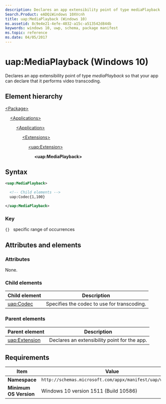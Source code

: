 ```yaml
---
description: Declares an app extensibility point of type mediaPlayback.
Search.Product: eADQiWindows 10XVcnh
title: uap:MediaPlayback (Windows 10)
ms.assetid: 8c9e4e21-4efe-4032-a15c-a513542d844b
keywords: windows 10, uwp, schema, package manifest
ms.topic: reference
ms.date: 04/05/2017
---
```


# uap:MediaPlayback (Windows 10)

Declares an app extensibility point of type *mediaPlayback* so that your app can declare that it performs video transcoding.

## Element hierarchy

[\<Package\>](element-package.md)

&nbsp;&nbsp;&nbsp;&nbsp;[\<Applications\>](element-applications.md)

&nbsp;&nbsp;&nbsp;&nbsp; &nbsp;&nbsp;&nbsp;&nbsp;[\<Application\>](element-application.md)

&nbsp;&nbsp;&nbsp;&nbsp; &nbsp;&nbsp;&nbsp;&nbsp; &nbsp;&nbsp;&nbsp;&nbsp;[\<Extensions\>](element-extensions.md)

&nbsp;&nbsp;&nbsp;&nbsp; &nbsp;&nbsp;&nbsp;&nbsp; &nbsp;&nbsp;&nbsp;&nbsp; &nbsp;&nbsp;&nbsp;&nbsp;[\<uap:Extension\>](element-uap-extension.md)

&nbsp;&nbsp;&nbsp;&nbsp; &nbsp;&nbsp;&nbsp;&nbsp; &nbsp;&nbsp;&nbsp;&nbsp; &nbsp;&nbsp;&nbsp;&nbsp; &nbsp;&nbsp;&nbsp;&nbsp;**\<uap:MediaPlayback\>**

## Syntax

```xml
<uap:MediaPlayback>

  <!-- Child elements -->
  uap:Codec{1,100}

</uap:MediaPlayback>
```

### Key

`{}`   specific range of occurrences

## Attributes and elements

### Attributes

None.

### Child elements

| Child element | Description |
|-|-|
| [uap:Codec](element-uap-codec.md) | Specifies the codec to use for transcoding. |

### Parent elements

| Parent element | Description |
|-|-|
| [uap:Extension](element-uap-extension.md) | Declares an extensibility point for the app. |

## Requirements

| Item | Value |
|--|--|
| **Namespace** | `http://schemas.microsoft.com/appx/manifest/uap/windows10` |
| **Minimum OS Version** | Windows 10 version 1511 (Build 10586) |

